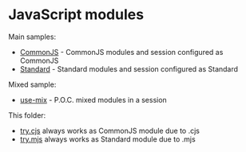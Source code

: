﻿# JavaScript modules

Main samples:

- [CommonJS](CommonJS) - CommonJS modules and session configured as CommonJS
- [Standard](Standard) - Standard modules and session configured as Standard

Mixed sample:

- [use-mix](use-mix) - P.O.C. mixed modules in a session

This folder:

- [try.cjs](try.cjs) always works as CommonJS module due to .cjs
- [try.mjs](try.mjs) always works as Standard module due to .mjs
